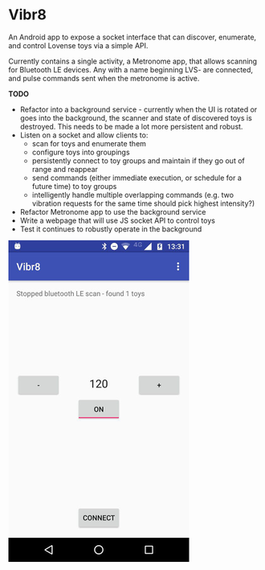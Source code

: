 Vibr8
=====

An Android app to expose a socket interface that can discover, enumerate, and control Lovense toys via a simple API.

Currently contains a single activity, a Metronome app, that allows scanning for Bluetooth LE devices. Any with a name beginning LVS- are connected, and pulse commands sent when the metronome is active.

**TODO**

- Refactor into a background service - currently when the UI is rotated or goes into the background, the scanner and state of discovered toys is destroyed. This needs to be made a lot more persistent and robust.
- Listen on a socket and allow clients to:
    - scan for toys and enumerate them
    - configure toys into groupings
    - persistently connect to toy groups and maintain if they go out of range and reappear
    - send commands (either immediate execution, or schedule for a future time) to toy groups
    - intelligently handle multiple overlapping commands (e.g. two vibration requests for the same time should pick highest intensity?)
- Refactor Metronome app to use the background service
- Write a webpage that will use JS socket API to control toys
- Test it continues to robustly operate in the background

![Screenshot](metronome.jpg)